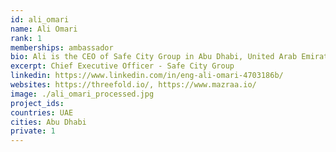 ```yaml
---
id: ali_omari
name: Ali Omari
rank: 1
memberships: ambassador
bio: Ali is the CEO of Safe City Group in Abu Dhabi, United Arab Emirates. 20 years of accumulative experience in the industry with a passion to concentrate on providing the latest technologies and solutions. I believe in ThreeFold Foundation’s dream in helping the world to become a better place.
excerpt: Chief Executive Officer - Safe City Group
linkedin: https://www.linkedin.com/in/eng-ali-omari-4703186b/
websites: https://threefold.io/, https://www.mazraa.io/
image: ./ali_omari_processed.jpg
project_ids: 
countries: UAE
cities: Abu Dhabi
private: 1
---
```



